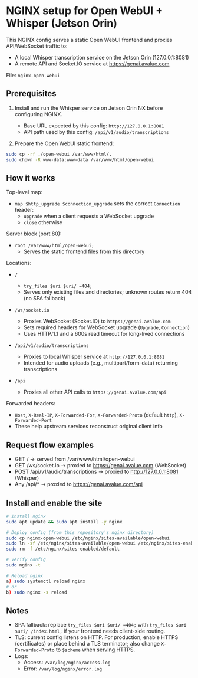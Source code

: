 # NGINX setup for Open WebUI + Whisper (Jetson Orin)

This NGINX config serves a static Open WebUI frontend and proxies API/WebSocket traffic to:
- A local Whisper transcription service on the Jetson Orin (127.0.0.1:8081)
- A remote API and Socket.IO service at https://genai.avalue.com

File: `nginx-open-webui`


## Prerequisites

1) Install and run the Whisper service on Jetson Orin NX before configuring NGINX.
   - Base URL expected by this config: `http://127.0.0.1:8081`
   - API path used by this config: `/api/v1/audio/transcriptions`

2) Prepare the Open WebUI static frontend:
```bash
sudo cp -rf ./open-webui /var/www/html/.
sudo chown -R www-data:www-data /var/www/html/open-webui
```


## How it works

Top-level map:
- `map $http_upgrade $connection_upgrade` sets the correct `Connection` header:
  - `upgrade` when a client requests a WebSocket upgrade
  - `close` otherwise

Server block (port 80):
- `root /var/www/html/open-webui;`
  - Serves the static frontend files from this directory

Locations:
- `/`
  - `try_files $uri $uri/ =404;`
  - Serves only existing files and directories; unknown routes return 404 (no SPA fallback)

- `/ws/socket.io`
  - Proxies WebSocket (Socket.IO) to `https://genai.avalue.com`
  - Sets required headers for WebSocket upgrade (`Upgrade`, `Connection`)
  - Uses HTTP/1.1 and a 600s read timeout for long-lived connections

- `/api/v1/audio/transcriptions`
  - Proxies to local Whisper service at `http://127.0.0.1:8081`
  - Intended for audio uploads (e.g., multipart/form-data) returning transcriptions

- `/api`
  - Proxies all other API calls to `https://genai.avalue.com/api`

Forwarded headers:
- `Host`, `X-Real-IP`, `X-Forwarded-For`, `X-Forwarded-Proto` (default `http`), `X-Forwarded-Port`
- These help upstream services reconstruct original client info


## Request flow examples

- GET /                              → served from /var/www/html/open-webui
- GET /ws/socket.io                  → proxied to https://genai.avalue.com (WebSocket)
- POST /api/v1/audio/transcriptions  → proxied to http://127.0.0.1:8081 (Whisper)
- Any /api/*                         → proxied to https://genai.avalue.com/api


## Install and enable the site

```bash
# Install nginx
sudo apt update && sudo apt install -y nginx

# Deploy config (from this repository's nginx directory)
sudo cp nginx-open-webui /etc/nginx/sites-available/open-webui
sudo ln -sf /etc/nginx/sites-available/open-webui /etc/nginx/sites-enabled/open-webui
sudo rm -f /etc/nginx/sites-enabled/default

# Verify config
sudo nginx -t

# Reload nginx
a) sudo systemctl reload nginx
# or
b) sudo nginx -s reload
```


## Notes

- SPA fallback: replace `try_files $uri $uri/ =404;` with `try_files $uri $uri/ /index.html;` if your frontend needs client-side routing.
- TLS: current config listens on HTTP. For production, enable HTTPS (certificates) or place behind a TLS terminator; also change `X-Forwarded-Proto` to `$scheme` when serving HTTPS.
- Logs:
  - Access: `/var/log/nginx/access.log`
  - Error: `/var/log/nginx/error.log`